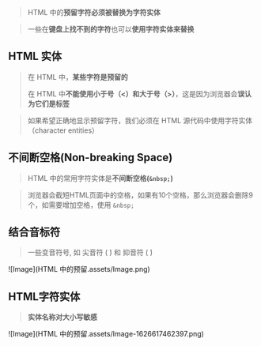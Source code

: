 > HTML 中的**预留字符必须被替换为字符实体**

> 一些在**键盘上找不到的字符**也可以**使用字符实体来替换**

## HTML 实体

> 在 HTML 中，**某些字符是预留的**
>
> 在 HTML 中**不能使用小于号（<）和大于号（>）**，这是因为浏览器会**误认为它们是标签**

> 如果希望正确地显示预留字符，我们必须在 HTML 源代码中使用字符实体（character entities）

## 不间断空格(Non-breaking Space)

> HTML 中的常用字符实体是**不间断空格(`&nbsp;`)**

> 浏览器会截短HTML页面中的空格，如果有10个空格，那么浏览器会删除9个，如需要增加空格，使用 `&nbsp;`

## 结合音标符

> 一些变音符号, 如 尖音符 ( ̀) 和 抑音符 ( ́)

![Image](HTML 中的预留.assets/Image.png)

## HTML字符实体

> **实体名称对大小写敏感**

![Image](HTML 中的预留.assets/Image-1626617462397.png)

